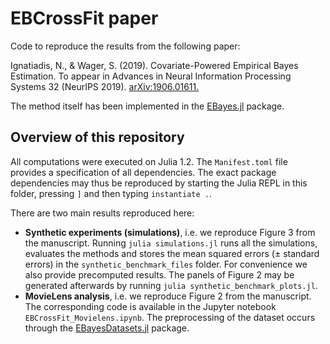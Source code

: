 # EBCrossFit paper

Code to reproduce the results from the following paper:

Ignatiadis, N., & Wager, S. (2019). Covariate-Powered Empirical Bayes Estimation. To appear in Advances in Neural Information Processing Systems 32 (NeurIPS 2019). [arXiv:1906.01611.](https://arxiv.org/abs/1906.01611)

The method itself has been implemented in the [EBayes.jl](https://github.com/nignatiadis/EBayes.jl) package.

## Overview of this repository

All computations were executed on Julia 1.2. The `Manifest.toml` file provides a specification of all dependencies. The exact package dependencies may thus be reproduced by starting the Julia REPL in this folder, pressing `]` and then typing `instantiate .`.

There are two main results reproduced here:

* **Synthetic experiments (simulations)**, i.e. we reproduce Figure 3 from the manuscript. Running `julia simulations.jl` runs all the simulations, evaluates the methods and stores the mean squared errors (± standard errors) in the `synthetic_benchmark_files` folder. For convenience we also provide precomputed results. The panels of Figure 2 may be generated afterwards by running `julia synthetic_benchmark_plots.jl`.
* **MovieLens analysis**, i.e. we reproduce Figure 2 from the manuscript. The corresponding code is available in the Jupyter notebook `EBCrossFit_Movielens.ipynb`. The preprocessing of the dataset occurs through the [EBayesDatasets.jl](https://github.com/nignatiadis/EBayesDatasets.jl) package.

